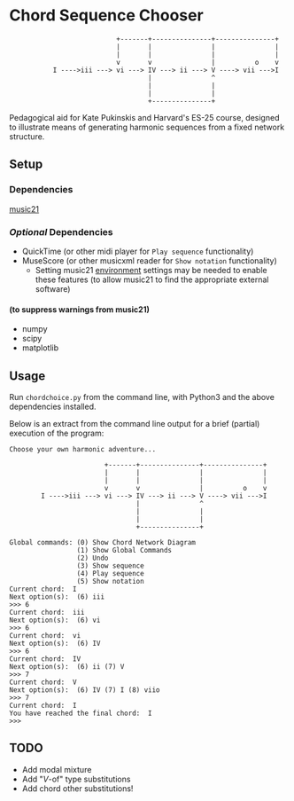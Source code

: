 # Chord Sequence Chooser
```
                           +-------+---------------+---------------+
                           |       |               |               |
                           |       |               |               |
                           v       v               |          o    v
           I ---->iii ---> vi ---> IV ---> ii ---> V ----> vii --->I
                                   |               ^
                                   |               |
                                   |               |
                                   +---------------+
```

Pedagogical aid for Kate Pukinskis and Harvard's ES-25 course, designed to illustrate means of generating harmonic sequences from a fixed network structure.

## Setup

### Dependencies
[music21](https://pypi.org/project/music21/)

### _Optional_ Dependencies
* QuickTime (or other midi player for `Play sequence` functionality)
* MuseScore (or other musicxml reader for `Show notation` functionality)
  - Setting music21 [environment](http://web.mit.edu/music21/doc/moduleReference/moduleEnvironment.html) settings may be needed to enable these features (to allow music21 to find the appropriate external software)
#### (to suppress warnings from music21)
* numpy
* scipy
* matplotlib

## Usage
Run `chordchoice.py` from the command line, with Python3 and the above dependencies installed.

Below is an extract from the command line output for a brief (partial) execution of the program:

```
Choose your own harmonic adventure...

                        +-------+---------------+---------------+
                        |       |               |               |
                        |       |               |               |
                        v       v               |          o    v
        I ---->iii ---> vi ---> IV ---> ii ---> V ----> vii --->I
                                |               ^
                                |               |
                                |               |
                                +---------------+
        
Global commands: (0) Show Chord Network Diagram
                 (1) Show Global Commands
                 (2) Undo
                 (3) Show sequence
                 (4) Play sequence
                 (5) Show notation
Current chord:  I
Next option(s):  (6) iii
>>> 6
Current chord:  iii
Next option(s):  (6) vi
>>> 6
Current chord:  vi
Next option(s):  (6) IV
>>> 6
Current chord:  IV
Next option(s):  (6) ii (7) V
>>> 7
Current chord:  V
Next option(s):  (6) IV (7) I (8) viio
>>> 7
Current chord:  I
You have reached the final chord:  I
>>> 
```

## TODO
* Add modal mixture
* Add "_V_-of" type substitutions
* Add chord other substitutions!
